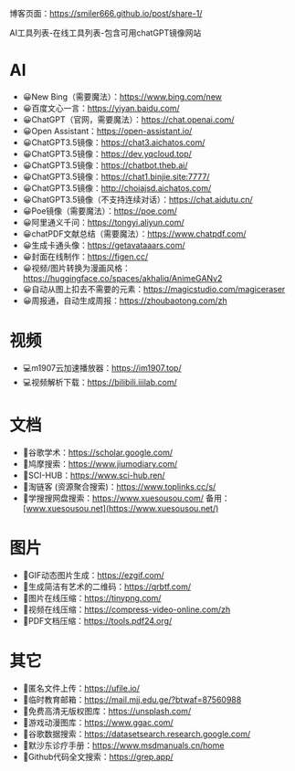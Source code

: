 博客页面：https://smiler666.github.io/post/share-1/

AI工具列表-在线工具列表-包含可用chatGPT镜像网站

# AI


- 😀New Bing（需要魔法）：https://www.bing.com/new
- 😀百度文心一言：https://yiyan.baidu.com/
- 😀ChatGPT（官网，需要魔法）：https://chat.openai.com/
- 😀Open Assistant：https://open-assistant.io/
- 😀ChatGPT3.5镜像：https://chat3.aichatos.com/
- 😀ChatGPT3.5镜像：https://dev.yqcloud.top/
- 😀ChatGPT3.5镜像：https://chatbot.theb.ai/
- 😀ChatGPT3.5镜像：https://chat1.binjie.site:7777/
- 😀ChatGPT3.5镜像：http://choiajsd.aichatos.com/
- 😀ChatGPT3.5镜像（不支持连续对话）：https://chat.aidutu.cn/
- 😀Poe镜像（需要魔法）：https://poe.com/
- 😀阿里通义千问：https://tongyi.aliyun.com/
- 😀chatPDF文献总结（需要魔法）：https://www.chatpdf.com/
- 😀生成卡通头像：https://getavataaars.com/
- 😀封面在线制作：https://figen.cc/
- 😀视频/图片转换为漫画风格：https://huggingface.co/spaces/akhaliq/AnimeGANv2
- 😀自动从图上扣去不需要的元素：https://magicstudio.com/magiceraser
- 😀周报通，自动生成周报：https://zhoubaotong.com/zh

# 视频

- 💻m1907云加速播放器：https://im1907.top/
- 💻视频解析下载：https://bilibili.iiilab.com/

# 文档

- 📕谷歌学术：https://scholar.google.com/
- 📕鸠摩搜索：https://www.jiumodiary.com/
- 📕SCI-HUB：https://www.sci-hub.ren/
- 📕淘链客 (资源聚合搜索)：https://www.toplinks.cc/s/
- 📕学搜搜网盘搜索：https://www.xuesousou.com/ 备用：[www.xuesousou.net](https://www.xuesousou.net/)

# 图片

- 📸GIF动态图片生成：https://ezgif.com/
- 📸生成简洁有艺术的二维码：https://qrbtf.com/
- 📸图片在线压缩：https://tinypng.com/
- 📸视频在线压缩：https://compress-video-online.com/zh
- 📸PDF文档压缩：https://tools.pdf24.org/

# 其它

- 📓匿名文件上传：https://ufile.io/
- 📓临时教育邮箱：https://mail.mjj.edu.ge/?btwaf=87560988
- 📓免费高清无版权图库：https://unsplash.com/
- 📓游戏动漫图库：https://www.ggac.com/
- 📓谷歌数据搜索：https://datasetsearch.research.google.com/
- 📓默沙东诊疗手册：https://www.msdmanuals.cn/home
- 📓Github代码全文搜索：https://grep.app/